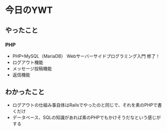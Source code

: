 # 今日のYWT

## やったこと

### PHP

- PHP+MySQL（MariaDB） Webサーバーサイドプログラミング入門 修了！
- ログアウト機能
- メッセージ投稿機能
- 返信機能

## わかったこと

- ログアウトの仕組み事自体はRailsでやったのと同じで、それを素のPHPで書くだけ
- データベース、SQLの知識があれば素のPHPでもかけそうだなという感じがする